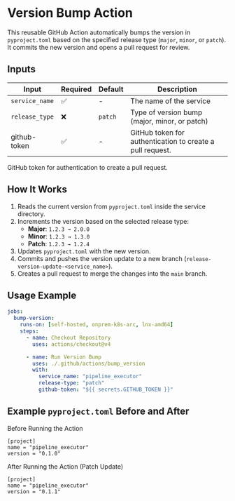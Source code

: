 # Version Bump Action

This reusable GitHub Action automatically bumps the version in `pyproject.toml` based on the specified release type (`major`, `minor`, or `patch`). It commits the new version and opens a pull request for review.

## Inputs

| Input                 | Required | Default      | Description                          |
|-----------------------|----------|-------------|--------------------------------------|
| `service_name`        | ✅        | -           | The name of the service        |
| `release_type`        | ❌        | `patch`     | Type of version bump (major, minor, or patch)|
| github-token          | ✅       | -            |GitHub token for authentication to create a pull request.

GitHub token for authentication to create a pull request.

## How It Works

1. Reads the current version from `pyproject.toml` inside the service directory.
2. Increments the version based on the selected release type:
    - **Major**: `1.2.3 → 2.0.0`
    - **Minor**: `1.2.3 → 1.3.0`
    - **Patch**: `1.2.3 → 1.2.4`
3. Updates `pyproject.toml` with the new version.
4. Commits and pushes the version update to a new branch (`release-version-update-<service_name>`).
5. Creates a pull request to merge the changes into the `main` branch.

## Usage Example

```yaml
jobs:
  bump-version:
    runs-on: [self-hosted, onprem-k8s-arc, lnx-amd64]
    steps:
      - name: Checkout Repository
        uses: actions/checkout@v4

      - name: Run Version Bump
        uses: ./.github/actions/bump_version
        with:
          service_name: "pipeline_executor"
          release-type: "patch"
          github-token: "${{ secrets.GITHUB_TOKEN }}"
```

## Example `pyproject.toml` Before and After

Before Running the Action

```
[project]
name = "pipeline_executor"
version = "0.1.0"
```

After Running the Action (Patch Update)

```
[project]
name = "pipeline_executor"
version = "0.1.1"
```
